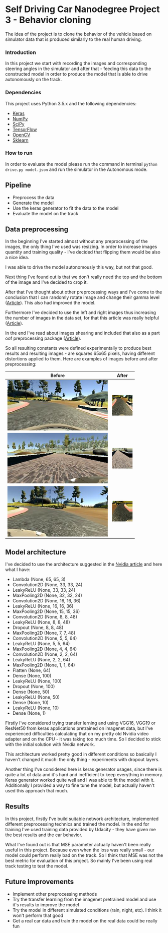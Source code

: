 # Self Driving Car Nanodegree Project 3 - Behavior cloning
The idea of the project is to clone the behavior of the vehicle based on simulator data that is produced similarly to 
the real human driving.
### Introduction
In this project we start with recording the images and corresponding steering angles in the simulator and after that - 
feeding this data to the constructed model in order to produce the model that is able to drive autonomously on the 
track.
### Dependencies
This project uses Python 3.5.x and the following dependencies:
- [Keras](https://keras.io/)
- [NumPy](http://www.numpy.org/)
- [SciPy](https://www.scipy.org/)
- [TensorFlow](http://tensorflow.org)
- [OpenCV](http://opencv.org/)
- [Sklearn](http://scikit-learn.org/)
### How to run
In order to evaluate the model please run the command in terminal
`python drive.py model.json`
and run the simulator in the Autonomous mode.
## Pipeline
- Preprocess the data
- Generate the model
- Use the keras generator to fit the data to the model
- Evaluate the model on the track
## Data preprocessing
In the beginning I've started almost without any preprocessing of the images, the only thing I've used was resizing. 
In order to increase images quantity and training quality - I've decided that flipping them would be also a nice idea.

I was able to drive the model autonomously this way, but not that good. 


Next thing I've found out is that we don't really need the top and the bottom of the image and I've decided to crop it.


After that I've thought about other preprocessing ways and I've come to the conclusion that I can randomly rotate 
image and change their gamma level ([Article](http://www.pyimagesearch.com/2015/10/05/opencv-gamma-correction/)). This also had
improved the model. 


Furthermore I've decided to use the left and right images thus increasing the number of images in the data set, for that
this article was really helpful ([Article](https://medium.com/@billzito/my-first-self-driving-car-e9cd5c04f0f2#.xnnilhery)).


In the end I've read about images shearing and included that also as a part oof preprocessing package 
([Article](https://medium.com/@ksakmann/behavioral-cloning-make-a-car-drive-like-yourself-dc6021152713#.7k8vfppvk)).


So all resulting constants were defined experimentally to produce best results and resulting images - are squares 65x65 
pixels, having different distortions applied to them. 
Here are examples of images before and after preprocessing:

Before | After
------------|---------------
![before](./images/center_2016_12_01_13_31_13_786.jpg) | ![after](./images/1.jpg)
![before](./images/left_2016_12_01_13_35_40_928.jpg) | ![after](./images/2.jpg)
![before](./images/right_2016_12_01_13_46_22_065.jpg) | ![after](./images/3.jpg)

## Model architecture
I've decided to use the architecture suggested in the 
[Nvidia article](http://images.nvidia.com/content/tegra/automotive/images/2016/solutions/pdf/end-to-end-dl-using-px.pdf) 
and here what I have:

- Lambda                (None, 65, 65, 3)             
- Convolution2D  (None, 33, 33, 24)                   
- LeakyReLU         (None, 33, 33, 24)
- MaxPooling2D    (None, 32, 32, 24)               
- Convolution2D  (None, 16, 16, 36)             
- LeakyReLU          (None, 16, 16, 36)            
- MaxPooling2D    (None, 15, 15, 36)             
- Convolution2D  (None, 8, 8, 48)            
- LeakyReLU          (None, 8, 8, 48)           
- Dropout              (None, 8, 8, 48)             
- MaxPooling2D    (None, 7, 7, 48)                 
- Convolution2D  (None, 5, 5, 64)             
- LeakyReLU          (None, 5, 5, 64)            
- MaxPooling2D    (None, 4, 4, 64)            
- Convolution2D  (None, 2, 2, 64)             
- LeakyReLU          (None, 2, 2, 64)            
- MaxPooling2D    (None, 1, 1, 64)               
- Flatten              (None, 64)             
- Dense                  (None, 100)                
- LeakyReLU          (None, 100)                    
- Dropout              (None, 100)                
- Dense                  (None, 50)                
- LeakyReLU          (None, 50)                  
- Dense                  (None, 10)               
- LeakyReLU          (None, 10)                      
- Dense                  (None, 1)  
         
Firstly I've considered trying transfer lerning and using VGG16, VGG19 or ResNet50 from keras applications
pretrained on imagenet data, but I've experienced difficulties calculating that on my pretty old Nvidia video adapter
and on the CPU - it was taking too much time. So I decided to stick with the initial solution with Nvidia network.

This architecture worked pretty good in different conditions so basically I haven't changed it much: the only thing - 
experiments with dropout layers.

Another thing I've considered here is keras generator usages, since there is quite a lot of data and it's hard and 
inefficient to keep everything in memory. Keras generator worked quite well and I was able to fit the model with it.
Additionally I provided a way to fine tune the model, but actually haven't used this approach that much.
## Results
In this project, firstly I've build suitable network architecture, implemented different preprocessing technics and 
trained the model. In the end for training I've used training data provided by Udacity - they have given me the best 
results and the car behavior.

What I've found out is that MSE parameter actually haven't been really useful in this project. Because even when 
the loss was really small - our model could perform really bad on the track. So I think that MSE was not the best metric
for evaluation of this project. So mainly I've been using real track testing to test the model.
## Future Improvements
- Implement other preprocessing methods
- Try the transfer learning from the imagenet pretrained model and use it's results to improve the model
- Try the model in different simulated conditions (rain, night, etc). I think it won't perform that good
- Get a real car data and train the model on the real data could be really fun
